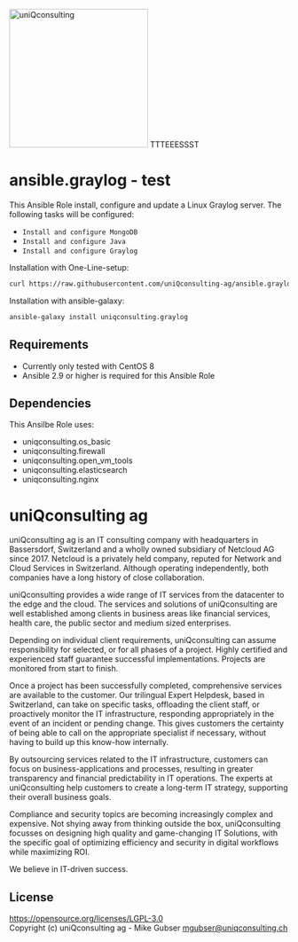 <a href="https://www.uniqconsulting.ch"><img src="https://www.uniqconsulting.ch/fileadmin/images/logo-main.png" alt="uniQconsulting" width="250px"/></a>
TTTEEESSST
# ansible.graylog - test


This Ansible Role install, configure and update a Linux Graylog server. The following tasks will be configured:
* `Install and configure MongoDB`
* `Install and configure Java`
* `Install and configure Graylog`

Installation with One-Line-setup:

``` bash
curl https://raw.githubusercontent.com/uniQconsulting-ag/ansible.graylog/master/setup.sh | sh
```

Installation with ansible-galaxy:

``` bash
ansible-galaxy install uniqconsulting.graylog
```

## Requirements

* Currently only tested with CentOS 8
* Ansible 2.9 or higher is required for this Ansible Role

## Dependencies

This Ansilbe Role uses:
- uniqconsulting.os_basic
- uniqconsulting.firewall
- uniqconsulting.open_vm_tools
- uniqconsulting.elasticsearch
- uniqconsulting.nginx

# uniQconsulting ag

uniQconsulting ag is an IT consulting company with headquarters in Bassersdorf, Switzerland and a wholly owned subsidiary of Netcloud AG since 2017.
Netcloud is a privately held company, reputed for Network and Cloud Services in Switzerland. Although operating independently, both companies have a long history of close collaboration.

uniQconsulting provides a wide range of IT services from the datacenter to the edge and the cloud. The services and solutions of uniQconsulting are well established among clients in business areas like financial services, health care, the public sector and medium sized enterprises.

Depending on individual client requirements, uniQconsulting can assume responsibility for selected, or for all phases of a project. Highly certified and experienced staff guarantee successful implementations. Projects are monitored from start to finish. 

Once a project has been successfully completed, comprehensive services are available to the customer. Our trilingual Expert Helpdesk, based in Switzerland, can take on specific tasks, offloading the client staff, or proactively monitor the IT infrastructure, responding appropriately in the event of an incident or pending change. This gives customers the certainty of being able to call on the appropriate specialist if necessary, without having to build up this know-how internally.

By outsourcing services related to the IT infrastructure, customers can focus on business-applications and processes, resulting in greater transparency and financial predictability in IT operations. The experts at uniQconsulting help customers to create a long-term IT strategy, supporting their overall business goals.

Compliance and security topics are becoming increasingly complex and expensive. Not shying away from thinking outside the box, uniQconsulting focusses on designing high quality and game-changing IT Solutions, with the specific goal of optimizing efficiency and security in digital workflows while maximizing ROI.

We believe in IT-driven success.

License
-------
https://opensource.org/licenses/LGPL-3.0    
Copyright (c) uniQconsulting ag - Mike Gubser <mgubser@uniqconsulting.ch>
